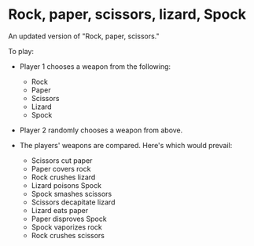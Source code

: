 Rock, paper, scissors, lizard, Spock
===
An updated version of "Rock, paper, scissors."

To play:

 * Player 1 chooses a weapon from the following:
    * Rock
    * Paper
    * Scissors
    * Lizard
    * Spock

 * Player 2 randomly chooses a weapon from above.

 * The players' weapons are compared. Here's which would prevail:
    * Scissors cut paper
    * Paper covers rock
    * Rock crushes lizard
    * Lizard poisons Spock
    * Spock smashes scissors
    * Scissors decapitate lizard
    * Lizard eats paper
    * Paper disproves Spock
    * Spock vaporizes rock
    * Rock crushes scissors
